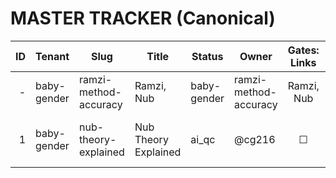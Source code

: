 # MASTER TRACKER (Canonical)
| ID | Tenant | Slug | Title | Status | Owner | Gates: Links | A11y | Perf | Citations | Parity | Moderation | Last Updated |
|---:|--------|------|-------|--------|-------|:------------:|:----:|:----:|:---------:|:------:|:----------:|:------------:|
| - | baby-gender | ramzi-method-accuracy | Ramzi, Nub | baby-gender | ramzi-method-accuracy | Ramzi, Nub | baby-gender | ramzi-method-accuracy | Ramzi, Nub & Skull | draft | @cg216 | ☐ | ☐ | ☐ | ☐ | ☐ | ☐ | 2025-10-08 14:26 UTC | Skull | draft | @cg216 | ☐ | ☐ | ☐ | ☐ | ☐ | ☐ | 2025-10-08 14:49 UTC | Skull | draft | @cg216 | ☐ | ☐ | ☐ | ☐ | ☐ | ☐ | 2025-10-08 14:29 UTC |
| 1 | baby-gender | nub-theory-explained | Nub Theory Explained | ai_qc | @cg216 | ☐ | ☐ | ☐ | ☑ | ☐ | ☐ | 2025-10-08 14:53:57 UTC |
